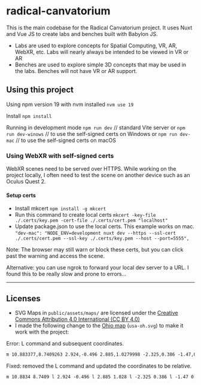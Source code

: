 # radical-canvatorium

This is the main codebase for the Radical Canvatorium project. It uses Nuxt and Vue JS to create labs and benches built with Babylon JS.

- Labs are used to explore concepts for Spatial Computing, VR, AR, WebXR, etc. Labs will nearly always be intended to be viewed in VR or AR
- Benches are used to explore simple 3D concepts that may be used in the labs. Benches will not have VR or AR support.

## Using this project

Using npm version 19 with nvm installed
`nvm use 19`

Install
`npm install`

Running in development mode
`npm run dev` // standard Vite server
or
`npm run dev-winows` // to use the self-signed certs on Windows
or
`npm run dev-mac` // to use the self-signed certs on macOS

### Using WebXR with self-signed certs

WebXR scenes need to be served over HTTPS. While working on the project locally, I often need to test the scene on another device such as an Oculus Quest 2.

#### Setup certs

- Install mkcert `npm install -g mkcert`
- Run this command to create local certs `mkcert -key-file ./.certs/key.pem -cert-file ./.certs/cert.pem "localhost"`
- Update package.json to use the local certs. This example works on mac.
  `"dev-mac": "NODE_ENV=development nuxt dev --https --ssl-cert ./.certs/cert.pem --ssl-key ./.certs/key.pem --host --port=5555",`

Note: The browser may still warn or block these certs, but you can click past the warning and access the scene.

Alternative: you can use ngrok to forward your local dev server to a URL. I found this to be really slow and prone to errors...

---

## Licenses

- SVG Maps in `public/assets/maps/` are licensed under the [Creative Commons Attribution 4.0 International (CC BY 4.0)](https://creativecommons.org/licenses/by/4.0/)
- I made the following change to the [Ohio map](https://mapsvg.com/maps/usa-oh) (`usa-oh.svg`) to make it work with the project:

Error: L command and subsequent coordinates.

```svg
m 10.883377,8.7409263 2.924,-0.496 2.885,1.0279998 -2.325,0.386 -1.47,0.217 -1.171,1.6780009 -0.261,0.486 -0.934,0.798 -0.279,0.036 -0.117,-0.942 L 9.7743771,8.9349261 10.883377,8.7409263
```

Fixed: removed the L command and updated the coordinates to be relative.

```svg
m 10.8834 8.7409 l 2.924 -0.496 l 2.885 1.028 l -2.325 0.386 l -1.47 0.217 l -1.171 1.678 l -0.261 0.486 l -0.934 0.798 l -0.279 0.036 l -0.117 -0.942 l -0.3734 -2.9239 l 1.1214 -0.2671
```

